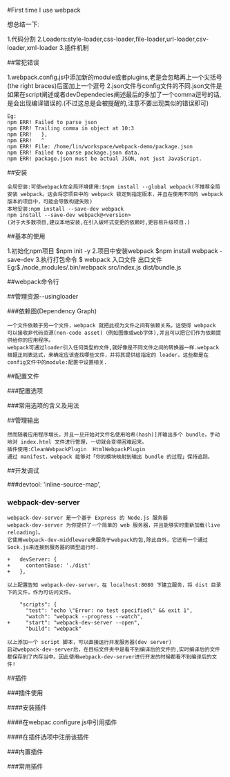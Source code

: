 #First time I use webpack

想总结一下:

1.代码分割
2.Loaders:style-loader,css-loader,file-loader,url-loader,csv-loader,xml-loader
3.插件机制

##常犯错误

1.webpack.config.js中添加新的module或者plugins,老是会忽略再上一个尖括号(the right braces)后面加上一个逗号
2.json文件与config文件的不同.json文件是如果在script阐述或者devDependecies阐述最后的多加了一个comma逗号的话,是会出现编译错误的.(不过这总是会被提醒的,注意不要出现类似的错误即可)

```
Eg:
npm ERR! Failed to parse json
npm ERR! Trailing comma in object at 10:3
npm ERR!   },
npm ERR!   ^
npm ERR! File: /home/lin/workspace/webpack-demo/package.json
npm ERR! Failed to parse package.json data.
npm ERR! package.json must be actual JSON, not just JavaScript.
```

##安装

    全局安装:可使webpack在全局环境使用:$npm install --global webpack(不推荐全局安装 webpack。这会将您项目中的 webpack 锁定到指定版本，并且在使用不同的 webpack 版本的项目中，可能会导致构建失败)
    本地安装:npm install --save-dev webpack
    npm install --save-dev webpack@<version>
    (对于大多数项目,建议本地安装,在引入破坏式变更的依赖时,更容易升级项目.)

##基本的使用

1.初始化npm项目 $npm init -y
2.项目中安装webpack $npm install webpack -save-dev
3.执行打包命令 $ webpack 入口文件 出口文件 
Eg:$./node_modules/.bin/webpack src/index.js dist/bundle.js

##webpack命令行

##管理资源--usingloader

###依赖图(Dependency Graph)

    一个文件依赖于另一个文件，webpack 就把此视为文件之间有依赖关系。这使得 webpack     可以接收非代码资源(non-code asset)（例如图像或web字体),并且可以把它们作为依赖提供给你的应用程序。
    webpack可通过loader引入任何类型的文件,就好像是不同文件之间的转换器一样.webpack 根据正则表达式，来确定应该查找哪些文件，并将其提供给指定的 loader。这些都是在config文件中的module:配置中设置相关.

##配置文件

###配置选项

###常用选项的含义及用法

##管理输出

    然而随着应用程序增长，并且一旦开始对文件名使用哈希(hash)]并输出多个 bundle，手动地对 index.html 文件进行管理，一切就会变得困难起来。
    插件使用:CleanWebpackPlugin  HtmlWebpackPlugin
    通过 manifest，webpack 能够对「你的模块映射到输出 bundle 的过程」保持追踪。

##开发调试

###devtool: 'inline-source-map',

### webpack-dev-server

    webpack-dev-server 是一个基于 Express 的 Node.js 服务器
    webpack-dev-server 为你提供了一个简单的 web 服务器，并且能够实时重新加载(live reloading)。
    它使用webpack-dev-middleware来服务于webpack的包,除此自外，它还有一个通过Sock.js来连接到服务器的微型运行时.
```
+   devServer: {
+     contentBase: './dist'
+   },
```
    以上配置告知 webpack-dev-server，在 localhost:8080 下建立服务，将 dist 目录下的文件，作为可访问文件。
```
    "scripts": {
      "test": "echo \"Error: no test specified\" && exit 1",
      "watch": "webpack --progress --watch",
+     "start": "webpack-dev-server --open",
      "build": "webpack"
```
    以上添加一个 script 脚本，可以直接运行开发服务器(dev server)
    启动webpack-dev-server后，在目标文件夹中是看不到编译后的文件的,实时编译后的文件都保存到了内存当中。因此使用webpack-dev-server进行开发的时候都看不到编译后的文件!


##插件

###插件使用

####安装插件

####在webpac.configure.js中引用插件

####在插件选项中注册该插件

###内置插件

###常用插件




